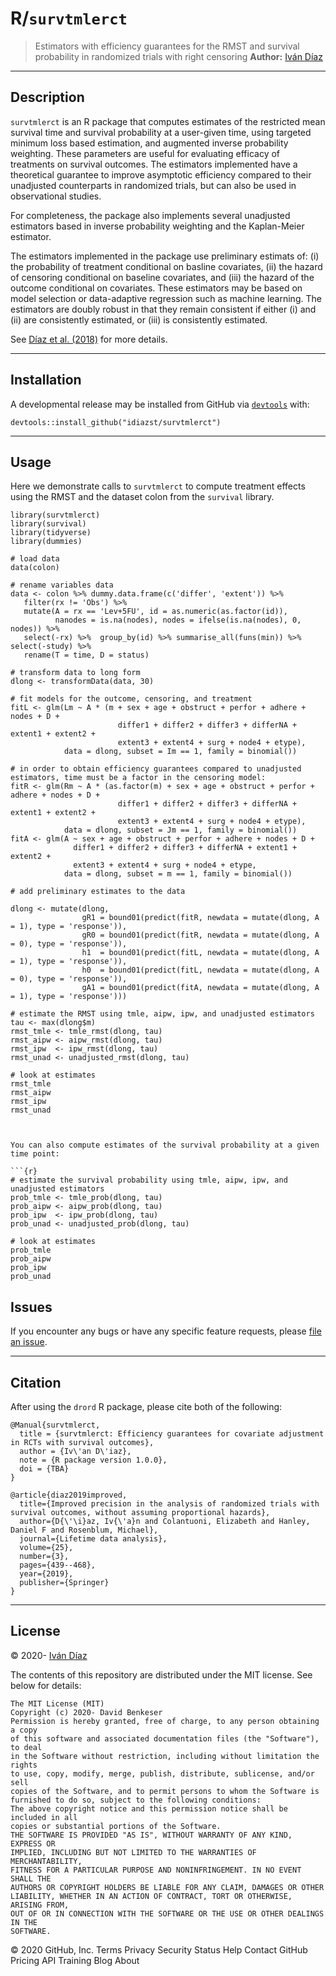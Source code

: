 # R/`survtmlerct`

> Estimators with efficiency guarantees for the RMST and survival probability in randomized trials with right censoring 
__Author:__ [Iván Díaz](http://idiaz.xyz/)

---

## Description

`survtmlerct` is an R package that computes estimates of the restricted mean survival time and survival probability at a user-given time, using targeted minimum loss based estimation, and augmented inverse probability weighting. These parameters are 
useful for evaluating efficacy of treatments on survival outcomes. The estimators implemented have a theoretical guarantee to  improve asymptotic efficiency compared to their unadjusted counterparts in randomized trials, but can also be used in observational studies.

For completeness, the package also implements several unadjusted estimators based in inverse probability weighting and the Kaplan-Meier estimator. 

The estimators implemented in the package use preliminary estimats of: (i) the probability of treatment conditional on basline covariates, (ii) the hazard of censoring conditional on baseline covariates, and (iii) the hazard of the outcome conditional on covariates. These estimators may be based on model selection or data-adaptive regression such as machine learning. The estimators are doubly robust in that they remain consistent if either (i) and (ii) are consistently estimated, or (iii) is consistently estimated. 

See [Díaz et al. (2018)](https://link.springer.com/article/10.1007/s10985-018-9428-5) for more details. 

---

## Installation

A developmental release may be installed from GitHub via
[`devtools`](https://www.rstudio.com/products/rpackages/devtools/) with:

```{r gh-installation, eval = FALSE}
devtools::install_github("idiazst/survtmlerct")
```

---

## Usage

Here we demonstrate calls to `survtmlerct` to compute treatment effects using the RMST and
the dataset colon from the `survival` library. 

```{r}
library(survtmlerct)
library(survival)
library(tidyverse)
library(dummies)

# load data
data(colon)

# rename variables data
data <- colon %>% dummy.data.frame(c('differ', 'extent')) %>%
   filter(rx != 'Obs') %>%
   mutate(A = rx == 'Lev+5FU', id = as.numeric(as.factor(id)),
          nanodes = is.na(nodes), nodes = ifelse(is.na(nodes), 0, nodes)) %>%
   select(-rx) %>%  group_by(id) %>% summarise_all(funs(min)) %>% select(-study) %>%
   rename(T = time, D = status)
   
# transform data to long form
dlong <- transformData(data, 30)

# fit models for the outcome, censoring, and treatment 
fitL <- glm(Lm ~ A * (m + sex + age + obstruct + perfor + adhere + nodes + D +
                        differ1 + differ2 + differ3 + differNA + extent1 + extent2 +
                        extent3 + extent4 + surg + node4 + etype),
            data = dlong, subset = Im == 1, family = binomial())
            
# in order to obtain efficiency guarantees compared to unadjusted estimators, time must be a factor in the censoring model:
fitR <- glm(Rm ~ A * (as.factor(m) + sex + age + obstruct + perfor + adhere + nodes + D +
                        differ1 + differ2 + differ3 + differNA + extent1 + extent2 +
                        extent3 + extent4 + surg + node4 + etype),
            data = dlong, subset = Jm == 1, family = binomial())
fitA <- glm(A ~ sex + age + obstruct + perfor + adhere + nodes + D +
              differ1 + differ2 + differ3 + differNA + extent1 + extent2 +
              extent3 + extent4 + surg + node4 + etype,
            data = dlong, subset = m == 1, family = binomial())

# add preliminary estimates to the data

dlong <- mutate(dlong,
                gR1 = bound01(predict(fitR, newdata = mutate(dlong, A = 1), type = 'response')),
                gR0 = bound01(predict(fitR, newdata = mutate(dlong, A = 0), type = 'response')),
                h1  = bound01(predict(fitL, newdata = mutate(dlong, A = 1), type = 'response')),
                h0  = bound01(predict(fitL, newdata = mutate(dlong, A = 0), type = 'response')),
                gA1 = bound01(predict(fitA, newdata = mutate(dlong, A = 1), type = 'response')))
                
# estimate the RMST using tmle, aipw, ipw, and unadjusted estimators
tau <- max(dlong$m)
rmst_tmle <- tmle_rmst(dlong, tau)
rmst_aipw <- aipw_rmst(dlong, tau)
rmst_ipw  <- ipw_rmst(dlong, tau)
rmst_unad <- unadjusted_rmst(dlong, tau)

# look at estimates
rmst_tmle
rmst_aipw
rmst_ipw
rmst_unad
```
```


You can also compute estimates of the survival probability at a given time point:

```{r}
# estimate the survival probability using tmle, aipw, ipw, and unadjusted estimators
prob_tmle <- tmle_prob(dlong, tau)
prob_aipw <- aipw_prob(dlong, tau)
prob_ipw  <- ipw_prob(dlong, tau)
prob_unad <- unadjusted_prob(dlong, tau)

# look at estimates
prob_tmle
prob_aipw
prob_ipw
prob_unad
```



## Issues

If you encounter any bugs or have any specific feature requests, please [file an
issue](https://github.com/idiazst/survtmlerct/issues).

---

## Citation

After using the `drord` R package, please cite both of the following:

    @Manual{survtmlerct,
      title = {survtmlerct: Efficiency guarantees for covariate adjustment in RCTs with survival outcomes},
      author = {Iv\'an D\'iaz},
      note = {R package version 1.0.0},
      doi = {TBA}
    }

    @article{diaz2019improved,
      title={Improved precision in the analysis of randomized trials with survival outcomes, without assuming proportional hazards},
      author={D{\'\i}az, Iv{\'a}n and Colantuoni, Elizabeth and Hanley, Daniel F and Rosenblum, Michael},
      journal={Lifetime data analysis},
      volume={25},
      number={3},
      pages={439--468},
      year={2019},
      publisher={Springer}
    }

---

## License

&copy; 2020- [Iván Díaz](http://idiaz.xyz/)

The contents of this repository are distributed under the MIT license. See
below for details:
```
The MIT License (MIT)
Copyright (c) 2020- David Benkeser
Permission is hereby granted, free of charge, to any person obtaining a copy
of this software and associated documentation files (the "Software"), to deal
in the Software without restriction, including without limitation the rights
to use, copy, modify, merge, publish, distribute, sublicense, and/or sell
copies of the Software, and to permit persons to whom the Software is
furnished to do so, subject to the following conditions:
The above copyright notice and this permission notice shall be included in all
copies or substantial portions of the Software.
THE SOFTWARE IS PROVIDED "AS IS", WITHOUT WARRANTY OF ANY KIND, EXPRESS OR
IMPLIED, INCLUDING BUT NOT LIMITED TO THE WARRANTIES OF MERCHANTABILITY,
FITNESS FOR A PARTICULAR PURPOSE AND NONINFRINGEMENT. IN NO EVENT SHALL THE
AUTHORS OR COPYRIGHT HOLDERS BE LIABLE FOR ANY CLAIM, DAMAGES OR OTHER
LIABILITY, WHETHER IN AN ACTION OF CONTRACT, TORT OR OTHERWISE, ARISING FROM,
OUT OF OR IN CONNECTION WITH THE SOFTWARE OR THE USE OR OTHER DEALINGS IN THE
SOFTWARE.
```
© 2020 GitHub, Inc.
Terms
Privacy
Security
Status
Help
Contact GitHub
Pricing
API
Training
Blog
About
